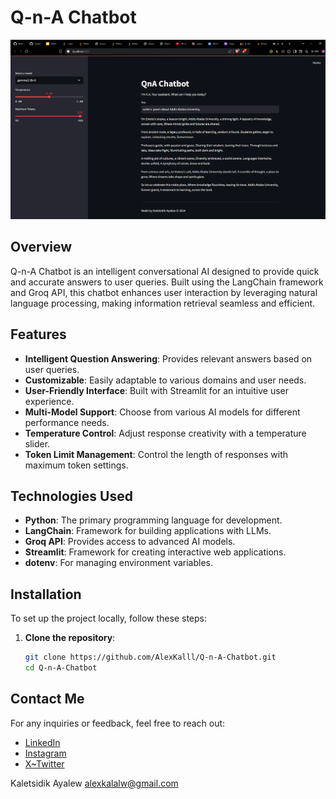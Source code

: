 ﻿# Q-n-A Chatbot

![Q-n-A Chatbot](https://raw.githubusercontent.com/AlexKalll/Q-n-A-Chatbot/main/demo1.PNG)


## Overview
Q-n-A Chatbot is an intelligent conversational AI designed to provide quick and accurate answers to user queries. Built using the LangChain framework and Groq API, this chatbot enhances user interaction by leveraging natural language processing, making information retrieval seamless and efficient.

## Features
- **Intelligent Question Answering**: Provides relevant answers based on user queries.
- **Customizable**: Easily adaptable to various domains and user needs.
- **User-Friendly Interface**: Built with Streamlit for an intuitive user experience.
- **Multi-Model Support**: Choose from various AI models for different performance needs.
- **Temperature Control**: Adjust response creativity with a temperature slider.
- **Token Limit Management**: Control the length of responses with maximum token settings.

## Technologies Used
- **Python**: The primary programming language for development.
- **LangChain**: Framework for building applications with LLMs.
- **Groq API**: Provides access to advanced AI models.
- **Streamlit**: Framework for creating interactive web applications.
- **dotenv**: For managing environment variables.

## Installation
To set up the project locally, follow these steps:

1. **Clone the repository**:
   ```bash
   git clone https://github.com/AlexKalll/Q-n-A-Chatbot.git
   cd Q-n-A-Chatbot

## Contact Me
For any inquiries or feedback, feel free to reach out:
- [LinkedIn](https://www.linkedin.com/in/kaletsidik-ayalew-mekonnen-34772226b/)
- [Instagram](https://www.instagram.com/kaletsidik.24?igsh=YzljYTk1ODg3Zg==)
- [X~Twitter](https://x.com/kaletsidike?t=VCe79O084EmE9bM2V5jOIA&s=09)

Kaletsidik Ayalew
alexkalalw@gmail.com
